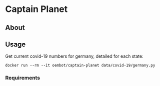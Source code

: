 # Captain Planet

## About

## Usage

Get current covid-19 numbers for germany, detailed for each state:

`docker run --rm --it oembot/captain-planet data/covid-19/germany.py`

### Requirements
